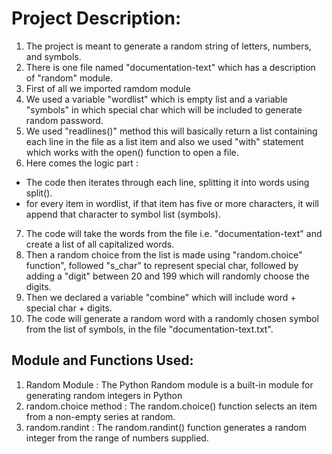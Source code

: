 # Project Description:
1) The project is meant to generate a random string of letters, numbers, and symbols.
2) There is one file named "documentation-text" which has a description of "random" module.
3) First of all we imported ramdom module
4) We used a variable "wordlist" which is empty list and a variable "symbols" in which special char which will be included to generate random password.
5) We used "readlines()" method this will basically return a list containing each line in the file as a list item and also we used "with" statement which works with the open() function to open a file.
6) Here comes the logic part :
- The code then iterates through each line, splitting it into words using split().
- for every item in wordlist, if that item has five or more characters, it will append that character to symbol list (symbols).
7) The code will take the words from the file i.e. "documentation-text" and create a list of all capitalized words.
8) Then a random choice from the list is made using "random.choice" function", followed "s_char" to represent special char, followed by adding a "digit" between 20 and 199 which will randomly choose the digits.
10) Then we declared a variable "combine" which will include word + special char + digits. 
11) The code will generate a random word with a randomly chosen symbol from the list of symbols, in the file "documentation-text.txt".

## Module and Functions Used:
1) Random Module : The Python Random module is a built-in module for generating random integers in Python
2) random.choice method : The random.choice() function selects an item from a non-empty series at random. 
3) random.randint : The random.randint() function generates a random integer from the range of numbers supplied.

